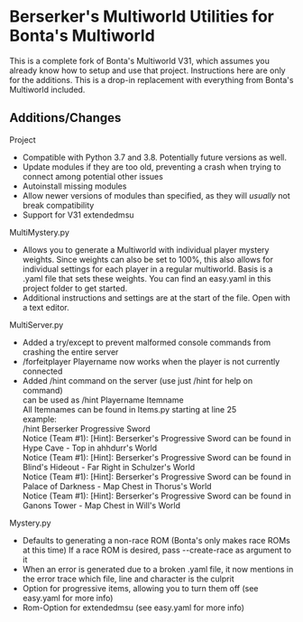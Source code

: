 Berserker's Multiworld Utilities for Bonta's Multiworld
=======================================================

This is a complete fork of Bonta's Multiworld V31, which assumes you already know how to setup and use that project. Instructions here are only for the additions.
This is a drop-in replacement with everything from Bonta's Multiworld included.

Additions/Changes
-----------------

Project
 * Compatible with Python 3.7 and 3.8. Potentially future versions as well.
 * Update modules if they are too old, preventing a crash when trying to connect among potential other issues
 * Autoinstall missing modules
 * Allow newer versions of modules than specified, as they will *usually* not break compatibility
 * Support for V31 extendedmsu
 
MultiMystery.py
 * Allows you to generate a Multiworld with individual player mystery weights. Since weights can also be set to 100%, this also allows for individual settings for each player in a regular multiworld.
Basis is a .yaml file that sets these weights. You can find an easy.yaml in this project folder to get started.
 * Additional instructions and settings are at the start of the file. Open with a text editor.
 
 MultiServer.py
  * Added a try/except to prevent malformed console commands from crashing the entire server
  * /forfeitplayer Playername now works when the player is not currently connected
  * Added /hint command on the server (use just /hint for help on command)  
can be used as /hint Playername Itemname  
All Itemnames can be found in Items.py starting at line 25  
example:  
/hint Berserker Progressive Sword  
Notice (Team #1): [Hint]: Berserker's Progressive Sword can be found in Hype Cave - Top in ahhdurr's World  
Notice (Team #1): [Hint]: Berserker's Progressive Sword can be found in Blind's Hideout - Far Right in Schulzer's World  
Notice (Team #1): [Hint]: Berserker's Progressive Sword can be found in Palace of Darkness - Map Chest in Thorus's World  
Notice (Team #1): [Hint]: Berserker's Progressive Sword can be found in Ganons Tower - Map Chest in Will's World  

Mystery.py
 * Defaults to generating a non-race ROM (Bonta's only makes race ROMs at this time)
If a race ROM is desired, pass --create-race as argument to it
 * When an error is generated due to a broken .yaml file, it now mentions in the error trace which file, line and character is the culprit
 * Option for progressive items, allowing you to turn them off (see easy.yaml for more info)
 * Rom-Option for extendedmsu (see easy.yaml for more info)

 